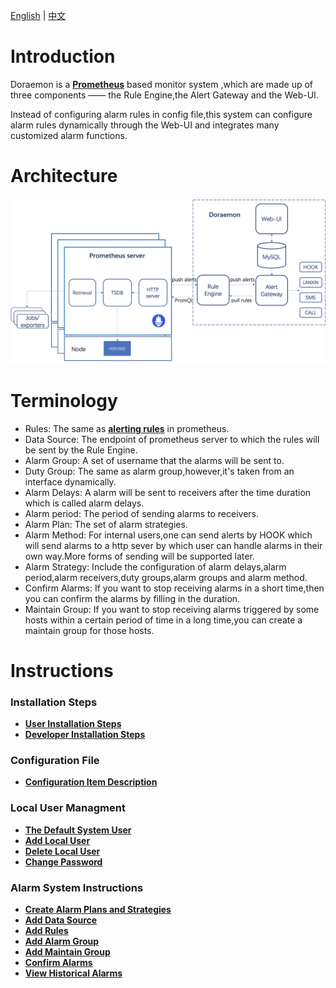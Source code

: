 [English](https://github.com/Qihoo360/doraemon/blob/master/docs/readme.md) | [中文](https://github.com/Qihoo360/doraemon/blob/master/docs/readme-CN.md)  

# Introduction  

Doraemon is a **[Prometheus](https://prometheus.io)** based monitor system ,which are made up of three components —— the Rule Engine,the Alert Gateway and the Web-UI.

Instead of configuring alarm rules in config file,this system can configure alarm rules dynamically through the Web-UI and integrates many customized alarm functions. 

# Architecture  

![Architecture](images/Architecture.png)  

# Terminology  

- Rules: The same as **[alerting rules](https://prometheus.io/docs/prometheus/latest/configuration/alerting_rules/)** in prometheus.  
- Data Source: The endpoint of prometheus server to which the rules will be sent by the Rule Engine.
- Alarm Group: A set of username that the alarms will be sent to.
- Duty Group: The same as alarm group,however,it's taken from an interface dynamically. 
- Alarm Delays: A alarm will be sent to receivers after the time duration which is called alarm delays.
- Alarm period: The period of sending alarms to receivers.
- Alarm Plan: The set of alarm strategies.
- Alarm Method: For internal users,one can send alerts by HOOK which will send alarms to a http sever by which user can handle alarms in their own way.More forms of sending will be supported later.
- Alarm Strategy: Include the configuration of alarm delays,alarm period,alarm receivers,duty groups,alarm groups and alarm method.
- Confirm Alarms: If you want to stop receiving alarms in a short time,then you can confirm the alarms by filling in the duration.
- Maintain Group: If you want to stop receiving alarms triggered by some hosts within a certain period of time in a long time,you can create a maintain group for those hosts.

# Instructions  

### Installation Steps

- **[User Installation Steps](https://github.com/Qihoo360/doraemon/blob/master/docs/UserInstallationSteps.md)**  
- **[Developer Installation Steps](https://github.com/Qihoo360/doraemon/blob/master/docs/DeveloperInstallationSteps.md)**

### Configuration File

- **[Configuration Item Description](https://github.com/Qihoo360/doraemon/blob/master/docs/ConfigurationItemDescription.md)**  

### Local User Managment

- **[The Default System User](https://github.com/Qihoo360/doraemon/blob/master/docs/DefaultUser.md)**
- **[Add Local User](https://github.com/Qihoo360/doraemon/blob/master/docs/AddUser.md)**
- **[Delete Local User](https://github.com/Qihoo360/doraemon/blob/master/docs/DeleteUser.md)**
- **[Change Password](https://github.com/Qihoo360/doraemon/blob/master/docs/ChangePassword.md)**

### Alarm System Instructions

- **[Create Alarm Plans and Strategies](https://github.com/Qihoo360/doraemon/blob/master/docs/CreateAlarmStrategies.md)**    
- **[Add Data Source](https://github.com/Qihoo360/doraemon/blob/master/docs/AddDataSource.md)**  
- **[Add Rules](https://github.com/Qihoo360/doraemon/blob/master/docs/AddRules.md)**  
- **[Add Alarm Group](https://github.com/Qihoo360/doraemon/blob/master/docs/AddAlarmGroup.md)**  
- **[Add Maintain Group](https://github.com/Qihoo360/doraemon/blob/master/docs/AddMaintainGroup.md)**  
- **[Confirm Alarms](https://github.com/Qihoo360/doraemon/blob/master/docs/ConfirmAlarms.md)**  
- **[View Historical Alarms](https://github.com/Qihoo360/doraemon/blob/master/docs/ViewHistoricalAlarms.md)**  
